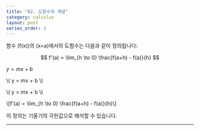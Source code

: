 ```yaml
---
title: "02. 도함수의 개념"
category: calculus
layout: post
series_order: 2
---
```


함수 \(f(x)\)의 \(x=a\)에서의 도함수는 다음과 같이 정의됩니다:

$$
f'(a) = \lim_{h \to 0} \frac{f(a+h) - f(a)}{h}
$$

$y = mx + b$

\\( y = mx + b \\)

\\( y = mx + b \\)

\\[f'(a) = \lim_{h \to 0} \frac{f(a+h) - f(a)}{h}\\]

이 정의는 기울기의 극한값으로 해석할 수 있습니다.

---
